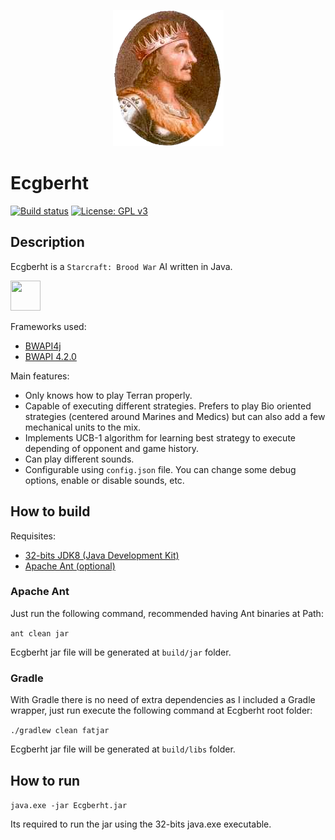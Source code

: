 <p align="center">
<img src="egbert.png" width="177" height="218" />
</p>

# Ecgberht

[![Build status](https://ci.appveyor.com/api/projects/status/ka5uam9blh1i8qtn?svg=true)](https://ci.appveyor.com/project/Jabbo16/ecgberht) [![License: GPL v3](https://img.shields.io/badge/License-GPL%20v3-blue.svg)](https://www.gnu.org/licenses/gpl-3.0)

## Description

Ecgberht is a `Starcraft: Brood War` AI written in Java.
<p><img src="https://i.imgur.com/xUfYQ9H.png" width="48" height="48"/></p>

Frameworks used:

* [BWAPI4j](https://github.com/OpenBW/BWAPI4J)
* [BWAPI 4.2.0](https://github.com/bwapi/bwapi)

Main features:

* Only knows how to play Terran properly.
* Capable of executing different strategies. Prefers to play Bio oriented strategies (centered around Marines and Medics) but can also add a few mechanical units to the mix.
* Implements UCB-1 algorithm for learning best strategy to execute depending of opponent and game history.
* Can play different sounds.
* Configurable using `config.json` file. You can change some debug options, enable or disable sounds, etc.

## How to build

Requisites:

* [32-bits JDK8 (Java Development Kit)](http://www.oracle.com/technetwork/java/javase/downloads/jdk8-downloads-2133151.html)
* [Apache Ant (optional)](https://ant.apache.org/bindownload.cgi)

### Apache Ant

Just run the following command, recommended having Ant binaries at Path:

`ant clean jar`

Ecgberht jar file will be generated at `build/jar` folder.

### Gradle

With Gradle there is no need of extra dependencies as I included a Gradle wrapper, just run execute the following command at Ecgberht root folder:

`./gradlew clean fatjar`

Ecgberht jar file will be generated at `build/libs` folder.

## How to run

`java.exe -jar Ecgberht.jar`

Its required to run the jar using the 32-bits java.exe executable.